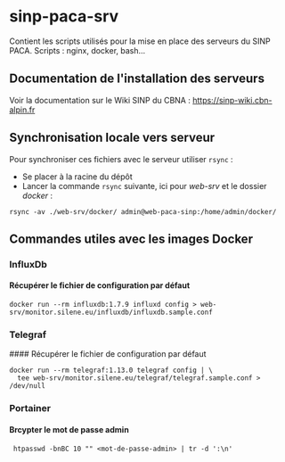 # sinp-paca-srv
Contient les scripts utilisés pour la mise en place des serveurs du SINP PACA.
Scripts : nginx, docker, bash...

## Documentation de l'installation des serveurs
Voir la documentation sur le Wiki SINP du CBNA : https://sinp-wiki.cbn-alpin.fr

## Synchronisation locale vers serveur

Pour synchroniser ces fichiers avec le serveur utiliser `rsync` :
 - Se placer à la racine du dépôt
 - Lancer la commande `rsync` suivante, ici pour *web-srv* et le dossier *docker* :

```shell
rsync -av ./web-srv/docker/ admin@web-paca-sinp:/home/admin/docker/
```

## Commandes utiles avec les images Docker

### InfluxDb
#### Récupérer le fichier de configuration par défaut

```shell
docker run --rm influxdb:1.7.9 influxd config > web-srv/monitor.silene.eu/influxdb/influxdb.sample.conf
```

### Telegraf
#### Récupérer le fichier de configuration par défaut

```shell
docker run --rm telegraf:1.13.0 telegraf config | \
  tee web-srv/monitor.silene.eu/telegraf/telegraf.sample.conf > /dev/null
```

### Portainer
#### Brcypter le mot de passe admin

```shell
 htpasswd -bnBC 10 "" <mot-de-passe-admin> | tr -d ':\n'
```
